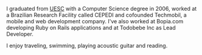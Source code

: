 I graduated from [UESC](http://uesc.br) with a Computer Science degree in 2006, worked at a Brazilian Research Facility called CEPEDI and cofounded Techmobil, a mobile and web development company. I've also worked at Bopia.com developing Ruby on Rails applications and at Todobebe Inc as Lead Developer.

I enjoy traveling, swimming, playing acoustic guitar and reading.

